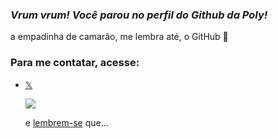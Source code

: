 ### *Vrum vrum! Você parou no perfil do Github da Poly!*

a empadinha de camarão, me lembra até, o GitHub 💙

### Para me contatar, acesse:
- [𝕏](https://x.com/nyandigum)

  ![](https://media.tenor.com/Vv_sOHafrZAAAAAM/little-witch-academia-amanda-oneill.gif)

  e [lembrem-se](https://youtu.be/DRv_lMBKWc8?si=8M1dYLv1vwkF0VRP) que...
